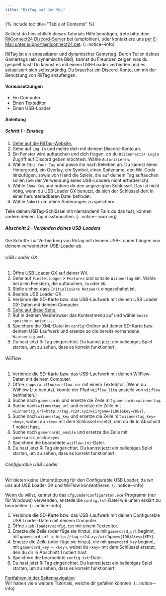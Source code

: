 ```yaml
---
title: "RiiTag auf der Wii"
---
```


{% include toc title="Table of Contents" %}

Solltest du hinsichtlich dieses Tutorials Hilfe benötigen, trete bitte dem [RiiConnect24 Discord-Server](https://discord.gg/b4Y7jfD) bei (empfohlen), oder kontaktiere uns [per E-Mail unter support@riiconnect24.net](mailto:support@riiconnect24.net).
{: .notice--info}

RiiTag ist ein anpassbarer und dynamischer Gamertag. Durch Teilen deines Gamertags (ein dynamische Bild), kannst du Freunden zeigen was du gespielt hast! Du kannst es mit einem USB-Loader verbinden und es aktualisiert sich selbstständig. Du brauchst ein Discord-Konto, um mit der Benutzung von RiiTag anzufangen.

#### Voraussetzungen

* Ein Computer
* Einen Texteditor
* Einen USB-Loader

#### Anleitung

##### Schritt 1 - Einstieg

1. [Gehe auf die RiiTag-Website.](https://tag.rc24.xyz/)
2. Gehe auf `Log In` und melde dich mit deinem Discord-Konto an.
3. Ein Fenster wird auftauchen und dich fragen, ob du `RiiConnect24 Login` Zugriff auf Discord geben möchtest. Wähle `Autorisieren`.
4. Wähle `Edit Your Tag` und passe ihn nach Belieben an. Du kannst einen Hintergrund, ein Overlay, ein Symbol, einen Spitzname, den Wii-Code hinzufügen, sowie von Hand die Spiele, die auf deinem Tag auftauchen sollen (bei der Verwendung eines USB-Loaders nicht erforderlich).
5. Wähle `Show Key` und notiere dir den angezeigten Schlüssel. Das ist nicht nötig, wenn du USB Loader GX benutzt, da sich der Schlüssel dort in einer herunterladbaren Datei befindet.
6. Wähle `Submit` um deine Änderungen zu speichern.

Teile deinen RiiTag-Schlüssel mit niemandem! Falls du das tust, können andere deinen Tag missbrauchen.
{: .notice--warning}

##### Abschnitt 2 - Verbinden deines USB-Loaders

Die Schritte zur Verbindung von RiiTag mit deinem USB-Loader hängen von deinem verwendeten USB-Loader ab.

###### USB Loader GX

1. Öffne USB Loader GX auf deiner Wii.
2. Gehe auf `Einstellungen` > `Features` und schalte `Wiinnertag` ein. Wähle bei allen Fenstern, die auftauchen, `Ja` oder `OK`.
3. Stelle sicher, dass `Initialisiere Netzwerk` eingeschaltet ist.
4. Beende USB Loader GX.
5. Verbinde die SD-Karte bzw. das USB-Laufwerk mit deinen USB Loader GX-Daten mit deinem Computer.
6. [Gehe auf diese Seite.](https://tag.rc24.xyz/Wiinnertag.xml)
7. Ruf in deinem Webbrowser das Kontextmenü auf und wähle `Seite speichern unter...`.
8. Speichere die XML-Datei im `config`-Ordner auf deiner SD-Karte bzw. deinem USB-Laufwerk und ersetze so die bereits vorhandene `Wiinnertag.xml`.
9. Du hast jetzt RiiTag eingerichtet. Du kannst jetzt ein beliebiges Spiel starten, um zu sehen, dass es korrekt funktioniert.

###### WiiFlow

1. Verbinde die SD-Karte bzw. das USB-Laufwerk mit deinen WiiFlow-Daten mit deinem Computer.
2. Öffne `/apps/wiiflow/wiiflow.ini` mit einem Texteditor. (Wenn du WiiFlow Lite benutzt, könnte der Pfad `wiiflow_lite` anstelle von `wiiflow` beinhalten.)
3. Suche nach `gamercards` und ersetze die Zeile mit `gamercards=wiinnertag`.
4. Suche nach `wiinnertag_url` und ersetze die Zeile mit `wiinnertag_url=http://tag.rc24.xyz/wii?game={ID6}&key={KEY}`.
5. Suche nach `wiinnertag_key` und ersetze die Zeile mit `wiinnertag_key=<key>`, wobei du `<key>` mit dem Schlüssel ersetzt, den du dir in Abschnitt 1 notiert hast.
6. Suche nach `gamercards_enable` und ersetze die Zeile mit `gamercards_enable=yes`.
7. Speichere die bearbeitete `wiiflow.ini`-Datei.
8. Du hast jetzt RiiTag eingerichtet. Du kannst jetzt ein beliebiges Spiel starten, um zu sehen, dass es korrekt funktioniert.

###### Configurable USB Loader

Wir bieten keine Unterstützung für den Configurable USB Loader, da wir uns auf USB Loader GX und WiiFlow konzentrieren.
{: .notice--info}

Wenn du willst, kannst du das `CfgLoaderConfigurator.exe`-Programm (nur für Windows) verwenden, anstelle die `config.txt`-Datei wie unten erklärt zu bearbeiten.
{: .notice--info}

1. Verbinde die SD-Karte bzw. das USB-Laufwerk mit deinen Configurable USB Loader-Daten mit deinem Computer.
2. Öffne `/usb-loader/config.txt` mit einem Texteditor.
3. Ersetze die Zeile (oder füge sie hinzu), die mit `gamercard_url` beginnt, mit `gamercard_url = http://tag.rc24.xyz/wii?game={ID6}&key={KEY}`.
4. Ersetze die Zeile (oder füge sie hinzu), die mit `gamercard_key` beginnt, mit `gamercard_key = <key>`, wobei du `<key>` mit dem Schlüssel ersetzt, den du dir in Abschnitt 1 notiert hast.
5. Speichere die bearbeitete `config.txt`-Datei.
6. Du hast jetzt RiiTag eingerichtet. Du kannst jetzt ein beliebiges Spiel starten, um zu sehen, dass es korrekt funktioniert.

[Fortfahren in der Seitennavigation](site-navigation)<br> Wir haben viele weitere Tutorials, welche dir gefallen könnten.
{: .notice--info}
